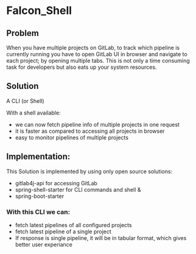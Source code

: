 # Falcon_Shell


## Problem
When you have multiple projects on GitLab, to track which pipeline is currently running you have to open GitLab UI in browser and navigate to each project; by opening multiple tabs. This is not only a time consuming task for developers but also eats up your system resources.


## Solution
A CLI (or Shell)

With a shell available:
- we can now fetch pipeline info of multiple projects in one request
- it is faster as compared to accessing all projects in browser
- easy to monitor pipelines of multiple projects


## Implementation:
This Solution is implemented by using only open source solutions:
- gitlab4j-api for accessing GitLab
- spring-shell-starter for CLI commands and shell &
- spring-boot-starter


### With this CLI we can:
- fetch latest pipelines of all configured projects
- fetch latest pipeline of a single project
- If response is single pipeline, it will be in tabular format, which gives better user experiance
